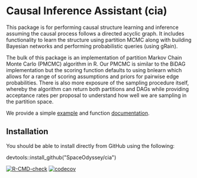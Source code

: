 # Causal Inference Assistant (cia)

This package is for performing causal structure learning and inference assuming the causal process follows a directed acyclic graph. It includes functionality to learn the structure using partition MCMC along with building Bayesian networks and performing probabilistic queries (using gRain).

The bulk of this package is an implementation of partition Markov Chain Monte Carlo (PMCMC) algorithm in R. Our PMCMC is similar to the BiDAG implementation but the scoring function defaults to using bnlearn which allows for a range of scoring assumptions and priors for pairwise edge probabilities. There is also more exposure of the sampling procedure itself, whereby the algorithm can return both partitions and DAGs while providing acceptance rates per proposal to understand how well we are sampling in the partition space.

We provide a simple [example](https://spaceodyssey.github.io/cia/articles/three_node_example.html) and function [documentation](https://spaceodyssey.github.io/cia/reference/index.html).

## Installation

You should be able to install directly from GitHub using the following:

devtools::install_github("SpaceOdyssey/cia")

[![R-CMD-check](https://github.com/SpaceOdyssey/cia/actions/workflows/R-CMD-check.yaml/badge.svg)](https://github.com/SpaceOdyssey/cia/actions/workflows/R-CMD-check.yaml)
[![codecov](https://codecov.io/github/SpaceOdyssey/cia/graph/badge.svg?token=NELX4A88RT)](https://codecov.io/github/SpaceOdyssey/cia)
